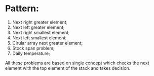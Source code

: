 
# Pattern:

1. Next right greater element;
2. Next left greater element;
3. Next right smallest element;
4. Next left smallest element;
5. Cirular array next greater element;
6. Stock span problem;
7. Daily temperature;

All these problems are based on single concept which checks the next element with the top element of the stack and takes decision.
